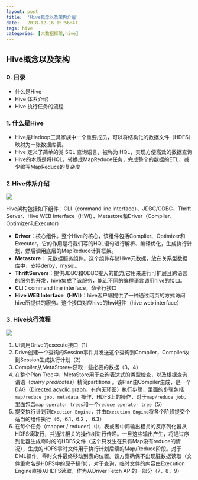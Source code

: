 ```yaml
---
layout: post
title:  'Hive概念以及架构介绍'
date:   2018-12-16 15:56:41
tags: hive
categories: [大数据框架,hive]
---
```


## Hive概念以及架构

### 0. 目录

- 什么是Hive
- Hive 体系介绍
- Hive 执行任务的流程

### 1. 什么是Hive

- Hive是Hadoop工具家族中一个重要成员，可以将结构化的数据文件（HDFS）映射为一张数据库表。
-  Hive 定义了简单的类 SQL 查询语言，被称为 HQL，实现方便高效的数据查询
- Hive的本质是将HQL，转换成MapReduce任务，完成整个的数据的ETL，减少编写MapReduce的复杂度

### 2.Hive体系介绍

![](https://blog-1253533258.cos.ap-shanghai.myqcloud.com/2018-12-16/hive_architecture1.png)

Hive架构包括如下组件：CLI（command line interface）、JDBC/ODBC、Thrift Server、Hive WEB Interface（HWI）、Metastore和Driver（Complier、Optimizer和Executor）

- **Driver**：核心组件。整个Hive的核心，该组件包括Complier、Optimizer和Executor，它的作用是将我们写的HQL语句进行解析、编译优化，生成执行计划，然后调用底层的MapReduce计算框架。
- **Metastore**： 元数据服务组件。这个组件存储Hive元数据，放在关系型数据库中，支持derby、mysql。
- **ThriftServers**：提供JDBC和ODBC接入的能力,它用来进行可扩展且跨语言的服务的开发，hive集成了该服务，能让不同的编程语言调用hive的接口。
- **CLI**：command line interface，命令行接口
- **Hive WEB Interface（HWI）**：hive客户端提供了一种通过网页的方式访问hive所提供的服务。这个接口对应hive的hwi组件（hive web interface）

### 3. Hive执行流程

![](https://blog-1253533258.cos.ap-shanghai.myqcloud.com/2018-12-16/hive_architecture.png)

1. UI调用Drive的execute接口（1）
2. Drive创建一个查询的Session事件并发送这个查询到Compiler，Compiler收到Session生成执行计划（2）
3. Compiler从MetaStore中获取一些必要的数据（3，4）
4. 在整个Plan Tree中，MetaStore用于查询表达式的类型检查，以及根据查询谓语（*query predicates*）精简partitions 。该Plan由Compiler生成，是一个DAG（[Directed acyclic graph](https://en.wikipedia.org/wiki/Directed_acyclic_graph)，有向无环图）执行步骤，里面的步骤包括`map/reduce job`、`metadata `操作、HDFS上的操作，对于`map/reduce job`，里面包含`map operator trees`和一个`reduce operator tree`（5）
5. 提交执行计划到`Excution Engine`，并由`Execution Engine`将各个阶段提交个适当的组件执行（6，6.1，6.2 ， 6.3）
6. 在每个任务（mapper / reducer）中，表或者中间输出相关的反序列化器从HDFS读取行，并通过相关的操作树进行传递。一旦这些输出产生，将通过序列化器生成零时的的HDFS文件（这个只发生在只有Map没有reduce的情况），生成的HDFS零时文件用于执行计划后续的Map/Reduce阶段。对于DML操作，零时文件最终移动到表的位置。该方案确保不出现脏数据读取（文件重命名是HDFS中的原子操作），对于查询，临时文件的内容由Execution Engine直接从HDFS读取，作为从Driver Fetch API的一部分（7，8，9）

